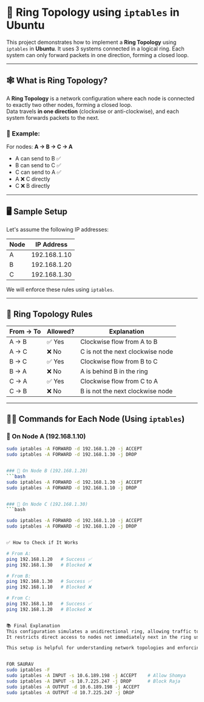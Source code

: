 ﻿# 🔁 Ring Topology using `iptables` in Ubuntu

This project demonstrates how to implement a **Ring Topology** using `iptables` in **Ubuntu**. It uses 3 systems connected in a logical ring. Each system can only forward packets in one direction, forming a closed loop.

---

## 🕸️ What is Ring Topology?

A **Ring Topology** is a network configuration where each node is connected to exactly two other nodes, forming a closed loop.  
Data travels **in one direction** (clockwise or anti-clockwise), and each system forwards packets to the next.

### 🔄 Example:
For nodes: **A → B → C → A**  
- A can send to B ✅  
- B can send to C ✅  
- C can send to A ✅  
- A ❌ C directly  
- C ❌ B directly

---

## 🖥️ Sample Setup

Let's assume the following IP addresses:

| Node | IP Address       |
|------|------------------|
| A    | 192.168.1.10     |
| B    | 192.168.1.20     |
| C    | 192.168.1.30     |

We will enforce these rules using `iptables`.

---

## 📜 Ring Topology Rules

| From → To     | Allowed? | Explanation                              |
|---------------|----------|------------------------------------------|
| A → B         | ✅ Yes   | Clockwise flow from A to B               |
| A → C         | ❌ No    | C is not the next clockwise node         |
| B → C         | ✅ Yes   | Clockwise flow from B to C               |
| B → A         | ❌ No    | A is behind B in the ring                |
| C → A         | ✅ Yes   | Clockwise flow from C to A               |
| C → B         | ❌ No    | B is not the next clockwise node         |

---

## 🧑‍💻 Commands for Each Node (Using `iptables`)

### 📍 On Node A (192.168.1.10)
```bash
sudo iptables -A FORWARD -d 192.168.1.20 -j ACCEPT
sudo iptables -A FORWARD -d 192.168.1.30 -j DROP


### 📍 On Node B (192.168.1.20)
```bash
sudo iptables -A FORWARD -d 192.168.1.30 -j ACCEPT
sudo iptables -A FORWARD -d 192.168.1.10 -j DROP


### 📍 On Node C (192.168.1.30)
```bash

sudo iptables -A FORWARD -d 192.168.1.10 -j ACCEPT
sudo iptables -A FORWARD -d 192.168.1.20 -j DROP


✅ How to Check if It Works

# From A:
ping 192.168.1.20   # Success ✅
ping 192.168.1.30   # Blocked ❌

# From B:
ping 192.168.1.30   # Success ✅
ping 192.168.1.10   # Blocked ❌

# From C:
ping 192.168.1.10   # Success ✅
ping 192.168.1.20   # Blocked ❌


📚 Final Explanation
This configuration simulates a unidirectional ring, allowing traffic to flow in a single direction.
It restricts direct access to nodes not immediately next in the ring using iptables.

This setup is helpful for understanding network topologies and enforcing strict traffic rules at the OS level using firewalls.


FOR SAURAV
sudo iptables -F
sudo iptables -A INPUT -s 10.6.189.198 -j ACCEPT    # Allow Shomya
sudo iptables -A INPUT -s 10.7.225.247 -j DROP      # Block Raja
sudo iptables -A OUTPUT -d 10.6.189.198 -j ACCEPT
sudo iptables -A OUTPUT -d 10.7.225.247 -j DROP


